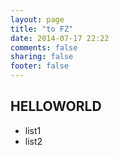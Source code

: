 ```yaml
---
layout: page
title: "to FZ"
date: 2014-07-17 22:22
comments: false
sharing: false
footer: false
---
```


## HELLOWORLD

+ list1
+ list2
